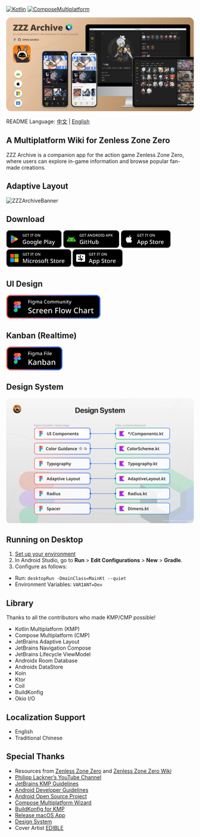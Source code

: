 [![Kotlin](https://img.shields.io/badge/Kotlin-2.1.0-blue.svg?style=flat&logo=kotlin)](https://kotlinlang.org)
[![ComposeMultiplatform](https://img.shields.io/badge/Compose_Multiplatform-1.7.1-blue.svg?style=flat)](https://www.jetbrains.com/compose-multiplatform/)

![ZZZArchiveBanner](docs/screenshot/github_cover.webp)

README Language: [中文](/docs/readme/README_CHT.md) | [English](/README.md)

## A Multiplatform Wiki for Zenless Zone Zero

ZZZ Archive is a companion app for the action game Zenless Zone Zero, where users can explore in-game information and browse popular fan-made creations.

## Adaptive Layout

![ZZZArchiveBanner](docs/screenshot/adaptive_layout_demo.gif)

## Download

<a href="https://play.google.com/store/apps/details?id=com.mrfatworm.zzzarchive"><img alt="Get it on Google Play" src="docs/screenshot/img_google_play.webp" height="48px"/></a>
<a href="https://github.com/mrfatworm/ZZZ-Archive/releases/latest"><img alt="Get apk on GitHub" src="docs/screenshot/img_github_apk.webp" height="48px"/></a>
<a href="https://apps.apple.com/tw/app/zzz-archive/id6738107658"><img alt="Get it on App Store (iOS)" src="docs/screenshot/img_app_store_ios.webp" height="48px"/></a>
<a href="https://apps.microsoft.com/detail/9p5h3ccmzl9z"><img alt="Get it on Microsoft Store" src="docs/screenshot/img_microoft_store.webp" height="48px"/></a>
<a href="https://apps.apple.com/tw/app/zzz-archive/id6738107658"><img alt="Get it on App Store (macOS)" src="docs/screenshot/img_app_store_mac.webp" height="48px"/></a>

## UI Design
<a href="https://www.figma.com/community/file/1441663496302710815/zzz-archive"><img alt="Screen Flow Chart (Figma Community)" src="docs/screenshot/img_figma_screen_flow_chart.webp" height="64px"/></a>

## Kanban (Realtime)
<a href="https://www.figma.com/design/j8DMjEOYnDhlDrablx4JYZ/Kanban-ZZZ-Archive?node-id=0-1&t=sLbk3v7npmSm1ZLc-1"><img alt="Kanban (Figma Community)" src="docs/screenshot/img_figma_kanban.webp" height="64px"/></a>

## Design System

![DesignSystem](docs/screenshot/img_design_system.webp)

## Running on Desktop

1. [Set up your environment](https://www.jetbrains.com/help/kotlin-multiplatform-dev/multiplatform-setup.html)
2. In Android Studio, go to **Run** > **Edit Configurations** > **New** > **Gradle**.
3. Configure as follows:
  - Run: `desktopRun -DmainClass=MainKt --quiet`
  - Environment Variables: `VARIANT=Dev`

## Library

Thanks to all the contributors who made KMP/CMP possible!
- Kotlin Multiplatform (KMP)
- Compose Multiplatform (CMP)
- JetBrains Adaptive Layout
- JetBrains Navigation Compose
- JetBrains Lifecycle ViewModel
- Androidx Room Database
- Androidx DataStore
- Koin
- Ktor
- Coil
- BuildKonfig
- Okio I/O

## Localization Support

- English
- Traditional Chinese

## Special Thanks

- Resources from [Zenless Zone Zero](https://zenless.hoyoverse.com/) and [Zenless Zone Zero Wiki](https://zenless-zone-zero.fandom.com/wiki/Zenless_Zone_Zero_Wiki)
- [Philipp Lackner’s YouTube Channel](https://www.youtube.com/@PhilippLackner)
- [JetBrains KMP Guidelines](https://www.jetbrains.com/help/kotlin-multiplatform-dev/get-started.html)
- [Android Developer Guidelines](https://developer.android.com/)
- [Android Open Source Project](https://github.com/android)
- [Compose Multiplatform Wizard](https://github.com/terrakok/Compose-Multiplatform-Wizard)
- [BuildKonfig for KMP](https://sujanpoudel.me/blogs/managing-configurations-for-different-environments-in-kmp/)
- [Release macOS App](https://www.marcogomiero.com/posts/2024/compose-macos-app-store/)
- [Design System](https://github.com/felipecastilhos)
- Cover Artist [EDIBLE](https://www.pixiv.net/users/75576278)